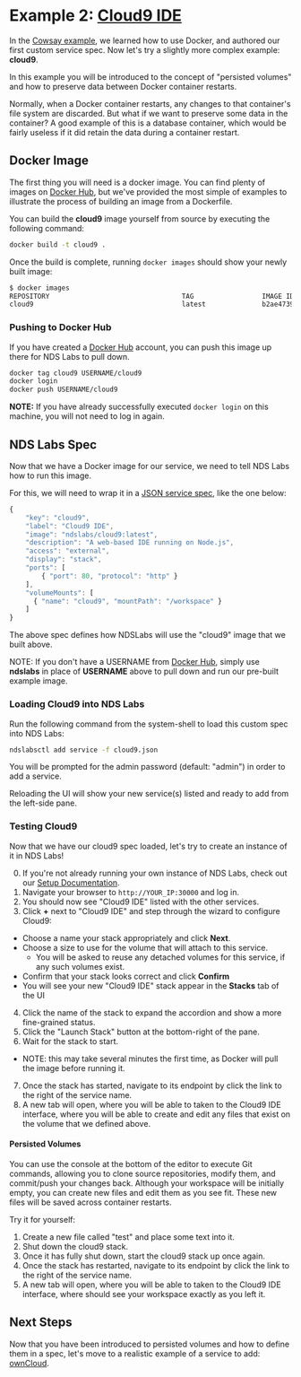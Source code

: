 # Example 2: [Cloud9 IDE](https://c9.io/)

In the [Cowsay example](https://github.com/nds-org/developer-tutorial/tree/master/cowsay), we learned how to use Docker, and authored our first custom service spec. Now let's try a slightly more complex example: **cloud9**.

In this example you will be introduced to the concept of "persisted volumes" and how to preserve data between Docker container restarts.

Normally, when a Docker container restarts, any changes to that container's file system are discarded. But what if we want to preserve some data in the container? A good example of this is a database container, which would be fairly useless if it did retain the data during a container restart.

## Docker Image
The first thing you will need is a docker image. You can find plenty of images on [Docker Hub](hub.docker.com), but we've provided the most simple of examples to illustrate the process of building an image from a Dockerfile.

You can build the **cloud9** image yourself from source by executing the following command:
```bash
docker build -t cloud9 .
```

Once the build is complete, running `docker images` should show your newly built image:
```bash
$ docker images
REPOSITORY                                 TAG                 IMAGE ID            CREATED             VIRTUAL SIZE
cloud9                                     latest              b2ae47399cbf        45 hours ago        838.3 MB
```

### Pushing to Docker Hub
If you have created a [Docker Hub](hub.docker.com) account, you can push this image up there for NDS Labs to pull down.

```bash
docker tag cloud9 USERNAME/cloud9
docker login
docker push USERNAME/cloud9
```

**NOTE:** If you have already successfully executed `docker login` on this machine, you will not need to log in again.

## NDS Labs Spec
Now that we have a Docker image for our service, we need to tell NDS Labs how to run this image.

For this, we will need to wrap it in a [JSON service spec](https://opensource.ncsa.illinois.edu/confluence/display/NDS/NDS+Labs+Service+Specification), like the one below:
```js
{
    "key": "cloud9",
    "label": "Cloud9 IDE",
    "image": "ndslabs/cloud9:latest",
    "description": "A web-based IDE running on Node.js",
    "access": "external",
    "display": "stack",
    "ports": [
        { "port": 80, "protocol": "http" }
    ],
    "volumeMounts": [
      { "name": "cloud9", "mountPath": "/workspace" }
    ]
}
```

The above spec defines how NDSLabs will use the "cloud9" image that we built above.

NOTE: If you don't have a USERNAME from [Docker Hub](hub.docker.com), simply use **ndslabs** in place of **USERNAME** above to pull down and run our pre-built example image.

### Loading Cloud9 into NDS Labs
Run the following command from the system-shell to load this custom spec into NDS Labs:
```bash
ndslabsctl add service -f cloud9.json
```

You will be prompted for the admin password (default: "admin") in order to add a service.

Reloading the UI will show your new service(s) listed and ready to add from the left-side pane.

### Testing Cloud9
Now that we have our cloud9 spec loaded, let's try to create an instance of it in NDS Labs!

0. If you're not already running your own instance of NDS Labs, check out our [Setup Documentation](https://github.com/nds-org/ndslabs/blob/master/docs/setup.md).
1. Navigate your browser to `http://YOUR_IP:30000` and log in. 
2. You should now see "Cloud9 IDE" listed with the other services.
3. Click **+** next to "Cloud9 IDE" and step through the wizard to configure Cloud9:
  * Choose a name your stack appropriately and click **Next**.
  * Choose a size to use for the volume that will attach to this service.
    * You will be asked to reuse any detached volumes for this service, if any such volumes exist.
  * Confirm that your stack looks correct and click **Confirm**
  * You will see your new "Cloud9 IDE" stack appear in the **Stacks** tab of the UI
4. Click the name of the stack to expand the accordion and show a more fine-grained status.
5. Click the "Launch Stack" button at the bottom-right of the pane.
6. Wait for the stack to start.
  * NOTE: this may take several minutes the first time, as Docker will pull the image before running it. 
7. Once the stack has started, navigate to its endpoint by click the link to the right of the service name.
8. A new tab will open, where you will be able to taken to the Cloud9 IDE interface, where you will be able to create and edit any files that exist on the volume that we defined above.

#### Persisted Volumes
You can use the console at the bottom of the editor to execute Git commands, allowing you to clone source repositories, modify them, and commit/push your changes back. Although your workspace will be initially empty, you can create new files and edit them as you see fit. These new files will be saved across container restarts.

Try it for yourself:
1. Create a new file called "test" and place some text into it.
2. Shut down the cloud9 stack.
3. Once it has fully shut down, start the cloud9 stack up once again.
4. Once the stack has restarted, navigate to its endpoint by click the link to the right of the service name.
5. A new tab will open, where you will be able to taken to the Cloud9 IDE interface, where should see your workspace exactly as you left it.

## Next Steps
Now that you have been introduced to persisted volumes and how to define them in a spec, let's move to a realistic example of a service to add: [ownCloud](https://github.com/nds-org/developer-tutorial/tree/master/owncloud).
